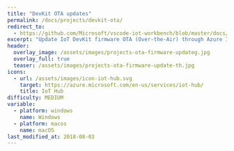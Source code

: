 ```yaml
---
title: "DevKit OTA updates"
permalink: /docs/projects/devkit-ota/
redirect_to:
  - https://github.com/Microsoft/vscode-iot-workbench/blob/master/docs/iot-devkit/devkit-ota.md
excerpt: "Update IoT DevKit firmware OTA (Over-the-Air) through Azure IoT Hub Automatic Device Management."
header:
  overlay_image: /assets/images/projects-ota-firmware-updateg.jpg
  overlay_full: true
  teaser: /assets/images/projects-ota-firmware-update-th.jpg
icons:
  - url: /assets/images/icon-iot-hub.svg
    target: https://azure.microsoft.com/en-us/services/iot-hub/
    title: IoT Hub
difficulty: MEDIUM
variable:
  - platform: windows
    name: Windows
  - platform: macos
    name: macOS
last_modified_at: 2018-08-03
---
```



